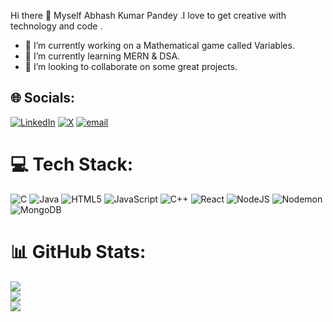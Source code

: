 Hi there 👋 Myself Abhash Kumar Pandey .I love to get creative with technology and code .

- 🔭 I’m currently working on a Mathematical game  called Variables.
- 🌱 I’m currently learning MERN & DSA.
- 👯 I’m looking to collaborate on some great projects.


## 🌐 Socials:
[![LinkedIn](https://img.shields.io/badge/LinkedIn-%230077B5.svg?logo=linkedin&logoColor=white)](https://linkedin.com/in/https://www.linkedin.com/in/abhash-pandey-6142a5272/) [![X](https://img.shields.io/badge/X-black.svg?logo=X&logoColor=white)](https://x.com/https://x.com/AbhashKrpandey) [![email](https://img.shields.io/badge/Email-D14836?logo=gmail&logoColor=white)](mailto:abhashkrpandey4@gmail.com) 

# 💻 Tech Stack:
![C](https://img.shields.io/badge/c-%2300599C.svg?style=for-the-badge&logo=c&logoColor=white) ![Java](https://img.shields.io/badge/java-%23ED8B00.svg?style=for-the-badge&logo=openjdk&logoColor=white) ![HTML5](https://img.shields.io/badge/html5-%23E34F26.svg?style=for-the-badge&logo=html5&logoColor=white) ![JavaScript](https://img.shields.io/badge/javascript-%23323330.svg?style=for-the-badge&logo=javascript&logoColor=%23F7DF1E) ![C++](https://img.shields.io/badge/c++-%2300599C.svg?style=for-the-badge&logo=c%2B%2B&logoColor=white) ![React](https://img.shields.io/badge/react-%2320232a.svg?style=for-the-badge&logo=react&logoColor=%2361DAFB) ![NodeJS](https://img.shields.io/badge/node.js-6DA55F?style=for-the-badge&logo=node.js&logoColor=white) ![Nodemon](https://img.shields.io/badge/NODEMON-%23323330.svg?style=for-the-badge&logo=nodemon&logoColor=%BBDEAD) ![MongoDB](https://img.shields.io/badge/MongoDB-%234ea94b.svg?style=for-the-badge&logo=mongodb&logoColor=white)
# 📊 GitHub Stats:
![](https://github-readme-stats.vercel.app/api?username=abhashkrpandey&theme=transparent&hide_border=false&include_all_commits=false&count_private=false)<br/>
![](https://nirzak-streak-stats.vercel.app/?user=abhashkrpandey&theme=transparent&hide_border=false)<br/>
![](https://github-readme-stats.vercel.app/api/top-langs/?username=abhashkrpandey&theme=transparent&hide_border=false&include_all_commits=false&count_private=false&layout=compact)

<!-- Proudly created with GPRM ( https://gprm.itsvg.in ) -->
